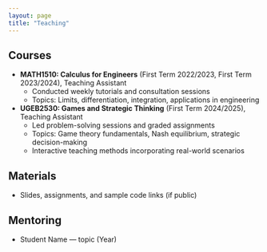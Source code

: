 ```yaml
---
layout: page
title: "Teaching"
---
```


## Courses
- **MATH1510: Calculus for Engineers** (First Term 2022/2023, First Term 2023/2024), Teaching Assistant
  - Conducted weekly tutorials and consultation sessions
  - Topics: Limits, differentiation, integration, applications in engineering
- **UGEB2530: Games and Strategic Thinking** (First Term 2024/2025), Teaching Assistant
  - Led problem-solving sessions and graded assignments
  - Topics: Game theory fundamentals, Nash equilibrium, strategic decision-making
  - Interactive teaching methods incorporating real-world scenarios

## Materials
- Slides, assignments, and sample code links (if public)

## Mentoring
- Student Name — topic (Year)
